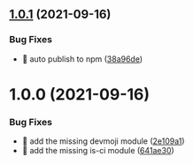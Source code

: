 ## [1.0.1](https://github.com/a-action/semantic-release-config/compare/v1.0.0...v1.0.1) (2021-09-16)


### Bug Fixes

* 🐛 auto publish to npm ([38a96de](https://github.com/a-action/semantic-release-config/commit/38a96de3a5e9f7d48b58a5e2b1881e5946b02f18))

# 1.0.0 (2021-09-16)


### Bug Fixes

* 🐛 add the missing devmoji module ([2e109a1](https://github.com/a-action/semantic-release-config/commit/2e109a18b04201f7496a464bec2d80670fd3575a))
* 🐛 add the missing is-ci module ([641ae30](https://github.com/a-action/semantic-release-config/commit/641ae302b75a4f689b56256915fb4cb24989e3c3))
